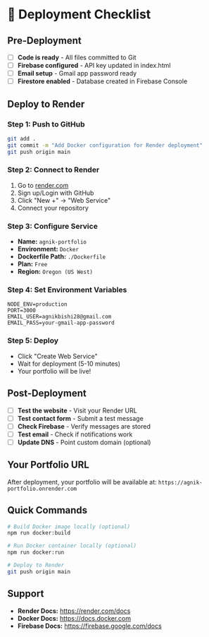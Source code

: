 # 🚀 Deployment Checklist

## Pre-Deployment

- [ ] **Code is ready** - All files committed to Git
- [ ] **Firebase configured** - API key updated in index.html
- [ ] **Email setup** - Gmail app password ready
- [ ] **Firestore enabled** - Database created in Firebase Console

## Deploy to Render

### Step 1: Push to GitHub
```bash
git add .
git commit -m "Add Docker configuration for Render deployment"
git push origin main
```

### Step 2: Connect to Render
1. Go to [render.com](https://render.com)
2. Sign up/Login with GitHub
3. Click "New +" → "Web Service"
4. Connect your repository

### Step 3: Configure Service
- **Name:** `agnik-portfolio`
- **Environment:** `Docker`
- **Dockerfile Path:** `./Dockerfile`
- **Plan:** `Free`
- **Region:** `Oregon (US West)`

### Step 4: Set Environment Variables
```
NODE_ENV=production
PORT=3000
EMAIL_USER=agnikbishi28@gmail.com
EMAIL_PASS=your-gmail-app-password
```

### Step 5: Deploy
- Click "Create Web Service"
- Wait for deployment (5-10 minutes)
- Your portfolio will be live!

## Post-Deployment

- [ ] **Test the website** - Visit your Render URL
- [ ] **Test contact form** - Submit a test message
- [ ] **Check Firebase** - Verify messages are stored
- [ ] **Test email** - Check if notifications work
- [ ] **Update DNS** - Point custom domain (optional)

## Your Portfolio URL
After deployment, your portfolio will be available at:
`https://agnik-portfolio.onrender.com`

## Quick Commands

```bash
# Build Docker image locally (optional)
npm run docker:build

# Run Docker container locally (optional)
npm run docker:run

# Deploy to Render
git push origin main
```

## Support
- **Render Docs:** https://render.com/docs
- **Docker Docs:** https://docs.docker.com
- **Firebase Docs:** https://firebase.google.com/docs
